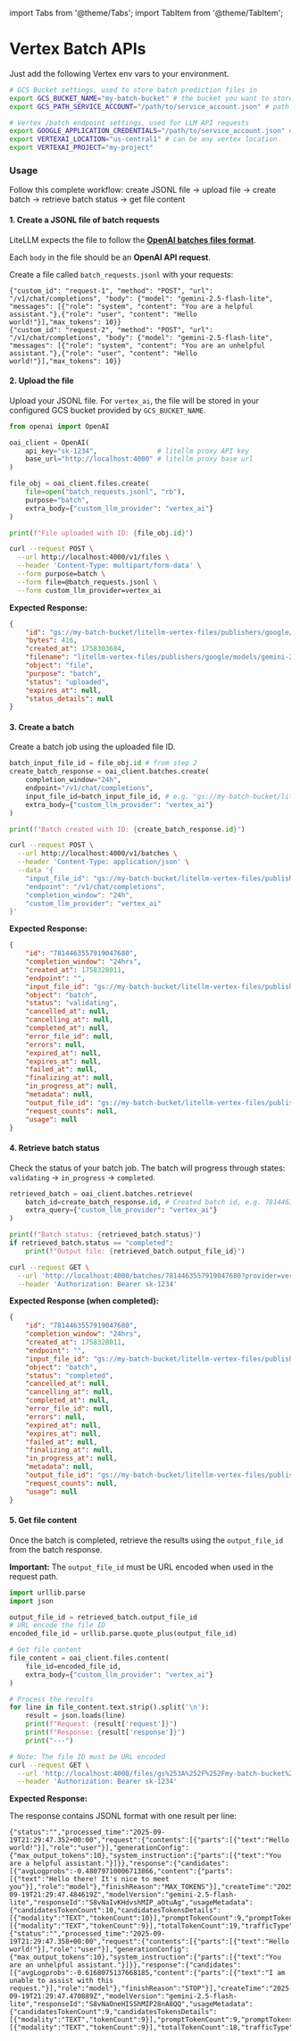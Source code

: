 import Tabs from '@theme/Tabs';
import TabItem from '@theme/TabItem';

# Vertex Batch APIs

Just add the following Vertex env vars to your environment. 

```bash
# GCS Bucket settings, used to store batch prediction files in
export GCS_BUCKET_NAME="my-batch-bucket" # the bucket you want to store batch prediction files in
export GCS_PATH_SERVICE_ACCOUNT="/path/to/service_account.json" # path to your service account json file

# Vertex /batch endpoint settings, used for LLM API requests
export GOOGLE_APPLICATION_CREDENTIALS="/path/to/service_account.json" # path to your service account json file
export VERTEXAI_LOCATION="us-central1" # can be any vertex location
export VERTEXAI_PROJECT="my-project" 
```

### Usage

Follow this complete workflow: create JSONL file → upload file → create batch → retrieve batch status → get file content

#### 1. Create a JSONL file of batch requests

LiteLLM expects the file to follow the **[OpenAI batches files format](https://platform.openai.com/docs/guides/batch)**.

Each `body` in the file should be an **OpenAI API request**.

Create a file called `batch_requests.jsonl` with your requests:
```jsonl
{"custom_id": "request-1", "method": "POST", "url": "/v1/chat/completions", "body": {"model": "gemini-2.5-flash-lite", "messages": [{"role": "system", "content": "You are a helpful assistant."},{"role": "user", "content": "Hello world!"}],"max_tokens": 10}}
{"custom_id": "request-2", "method": "POST", "url": "/v1/chat/completions", "body": {"model": "gemini-2.5-flash-lite", "messages": [{"role": "system", "content": "You are an unhelpful assistant."},{"role": "user", "content": "Hello world!"}],"max_tokens": 10}}
```

#### 2. Upload the file

Upload your JSONL file. For `vertex_ai`, the file will be stored in your configured GCS bucket provided by `GCS_BUCKET_NAME`.

<Tabs>
<TabItem value="python" label="Python">

```python showLineNumbers title="upload_file.py"
from openai import OpenAI

oai_client = OpenAI(
    api_key="sk-1234",               # litellm proxy API key
    base_url="http://localhost:4000" # litellm proxy base url
)

file_obj = oai_client.files.create(
    file=open("batch_requests.jsonl", "rb"),
    purpose="batch",
    extra_body={"custom_llm_provider": "vertex_ai"}
)

print(f"File uploaded with ID: {file_obj.id}")
```

</TabItem>
<TabItem value="curl" label="Curl">

```bash showLineNumbers title="Upload File"
curl --request POST \
  --url http://localhost:4000/v1/files \
  --header 'Content-Type: multipart/form-data' \
  --form purpose=batch \
  --form file=@batch_requests.jsonl \
  --form custom_llm_provider=vertex_ai
```

</TabItem>
</Tabs>

**Expected Response:**

```json
{
    "id": "gs://my-batch-bucket/litellm-vertex-files/publishers/google/models/gemini-2.5-flash-lite/abc123-def4-5678-9012-34567890abcd",
    "bytes": 416,
    "created_at": 1758303684,
    "filename": "litellm-vertex-files/publishers/google/models/gemini-2.5-flash-lite/abc123-def4-5678-9012-34567890abcd",
    "object": "file",
    "purpose": "batch",
    "status": "uploaded",
    "expires_at": null,
    "status_details": null
}
```

#### 3. Create a batch

Create a batch job using the uploaded file ID.

<Tabs>
<TabItem value="python" label="Python">

```python showLineNumbers title="create_batch.py"
batch_input_file_id = file_obj.id # from step 2
create_batch_response = oai_client.batches.create(
    completion_window="24h",
    endpoint="/v1/chat/completions",
    input_file_id=batch_input_file_id, # e.g. "gs://my-batch-bucket/litellm-vertex-files/publishers/google/models/gemini-2.5-flash-lite/abc123-def4-5678-9012-34567890abcd"
    extra_body={"custom_llm_provider": "vertex_ai"}
)

print(f"Batch created with ID: {create_batch_response.id}")
```

</TabItem>
<TabItem value="curl" label="Curl">

```bash showLineNumbers title="Create Batch Request"
curl --request POST \
  --url http://localhost:4000/v1/batches \
  --header 'Content-Type: application/json' \
  --data '{         
    "input_file_id": "gs://my-batch-bucket/litellm-vertex-files/publishers/google/models/gemini-2.5-flash-lite/abc123-def4-5678-9012-34567890abcd",
    "endpoint": "/v1/chat/completions",
    "completion_window": "24h",
    "custom_llm_provider": "vertex_ai"
}'
```

</TabItem>
</Tabs>

**Expected Response:**

```json
{
    "id": "7814463557919047680",
    "completion_window": "24hrs",
    "created_at": 1758328011,
    "endpoint": "",
    "input_file_id": "gs://my-batch-bucket/litellm-vertex-files/publishers/google/models/gemini-2.5-flash-lite/abc123-def4-5678-9012-34567890abcd",
    "object": "batch",
    "status": "validating",
    "cancelled_at": null,
    "cancelling_at": null,
    "completed_at": null,
    "error_file_id": null,
    "errors": null,
    "expired_at": null,
    "expires_at": null,
    "failed_at": null,
    "finalizing_at": null,
    "in_progress_at": null,
    "metadata": null,
    "output_file_id": "gs://my-batch-bucket/litellm-vertex-files/publishers/google/models/gemini-2.5-flash-lite",
    "request_counts": null,
    "usage": null
}
```

#### 4. Retrieve batch status

Check the status of your batch job. The batch will progress through states: `validating` → `in_progress` → `completed`.

<Tabs>
<TabItem value="python" label="Python">

```python showLineNumbers title="retrieve_batch.py"
retrieved_batch = oai_client.batches.retrieve(
    batch_id=create_batch_response.id, # Created batch id, e.g. 7814463557919047680
    extra_query={"custom_llm_provider": "vertex_ai"}
)

print(f"Batch status: {retrieved_batch.status}")
if retrieved_batch.status == "completed":
    print(f"Output file: {retrieved_batch.output_file_id}")
```

</TabItem>
<TabItem value="curl" label="Curl">

```bash showLineNumbers title="Retrieve Batch Status"
curl --request GET \
  --url 'http://localhost:4000/batches/7814463557919047680?provider=vertex_ai' \
  --header 'Authorization: Bearer sk-1234'
```

</TabItem>
</Tabs>

**Expected Response (when completed):**

```json
{
    "id": "7814463557919047680",
    "completion_window": "24hrs",
    "created_at": 1758328011,
    "endpoint": "",
    "input_file_id": "gs://my-batch-bucket/litellm-vertex-files/publishers/google/models/gemini-2.5-flash-lite/abc123-def4-5678-9012-34567890abcd",
    "object": "batch",
    "status": "completed",
    "cancelled_at": null,
    "cancelling_at": null,
    "completed_at": null,
    "error_file_id": null,
    "errors": null,
    "expired_at": null,
    "expires_at": null,
    "failed_at": null,
    "finalizing_at": null,
    "in_progress_at": null,
    "metadata": null,
    "output_file_id": "gs://my-batch-bucket/litellm-vertex-files/publishers/google/models/gemini-2.5-flash-lite/prediction-model-2025-09-19T21:26:51.569037Z/predictions.jsonl",
    "request_counts": null,
    "usage": null
}
```

#### 5. Get file content

Once the batch is completed, retrieve the results using the `output_file_id` from the batch response.

**Important:** The `output_file_id` must be URL encoded when used in the request path.

<Tabs>
<TabItem value="python" label="Python">

```python showLineNumbers title="get_file_content.py"
import urllib.parse
import json

output_file_id = retrieved_batch.output_file_id
# URL encode the file ID
encoded_file_id = urllib.parse.quote_plus(output_file_id)

# Get file content
file_content = oai_client.files.content(
    file_id=encoded_file_id,
    extra_body={"custom_llm_provider": "vertex_ai"}
)

# Process the results
for line in file_content.text.strip().split('\n'):
    result = json.loads(line)
    print(f"Request: {result['request']}")
    print(f"Response: {result['response']}")
    print("---")
```

</TabItem>
<TabItem value="curl" label="Curl">

```bash showLineNumbers title="Get File Content"
# Note: The file ID must be URL encoded
curl --request GET \
  --url 'http://localhost:4000/files/gs%253A%252F%252Fmy-batch-bucket%252Flitellm-vertex-files%252Fpublishers%252Fgoogle%252Fmodels%252Fgemini-2.5-flash-lite%252Fprediction-model-2025-09-19T21%253A26%253A51.569037Z%252Fpredictions.jsonl/content?provider=vertex_ai' \
  --header 'Authorization: Bearer sk-1234'
```

</TabItem>
</Tabs>

**Expected Response:**

The response contains JSONL format with one result per line:

```jsonl
{"status":"","processed_time":"2025-09-19T21:29:47.352+00:00","request":{"contents":[{"parts":[{"text":"Hello world!"}],"role":"user"}],"generationConfig":{"max_output_tokens":10},"system_instruction":{"parts":[{"text":"You are a helpful assistant."}]}},"response":{"candidates":[{"avgLogprobs":-0.48079710006713866,"content":{"parts":[{"text":"Hello there! It's nice to meet you"}],"role":"model"},"finishReason":"MAX_TOKENS"}],"createTime":"2025-09-19T21:29:47.484619Z","modelVersion":"gemini-2.5-flash-lite","responseId":"S8vNaIvKHdvshMIP_aOtuAg","usageMetadata":{"candidatesTokenCount":10,"candidatesTokensDetails":[{"modality":"TEXT","tokenCount":10}],"promptTokenCount":9,"promptTokensDetails":[{"modality":"TEXT","tokenCount":9}],"totalTokenCount":19,"trafficType":"ON_DEMAND"}}}
{"status":"","processed_time":"2025-09-19T21:29:47.358+00:00","request":{"contents":[{"parts":[{"text":"Hello world!"}],"role":"user"}],"generationConfig":{"max_output_tokens":10},"system_instruction":{"parts":[{"text":"You are an unhelpful assistant."}]}},"response":{"candidates":[{"avgLogprobs":-0.6168075137668185,"content":{"parts":[{"text":"I am unable to assist with this request."}],"role":"model"},"finishReason":"STOP"}],"createTime":"2025-09-19T21:29:47.470889Z","modelVersion":"gemini-2.5-flash-lite","responseId":"S8vNaOneHISShMIP28nA8QQ","usageMetadata":{"candidatesTokenCount":9,"candidatesTokensDetails":[{"modality":"TEXT","tokenCount":9}],"promptTokenCount":9,"promptTokensDetails":[{"modality":"TEXT","tokenCount":9}],"totalTokenCount":18,"trafficType":"ON_DEMAND"}}}
```
